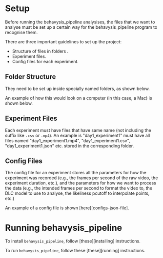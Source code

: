 # Setup

Before running the behavysis_pipeline analysises, the files that we want to analyse must be set up a certain way for the behavysis_pipeline program to recognise them.

There are three important guidelines to set up the project:

- Structure of files in folders .
- Experiment files.
- Config files for each experiment.

## Folder Structure

They need to be set up inside specially named folders, as shown below.

An example of how this would look on a computer (in this case, a Mac) is shown below.


## Experiment Files

Each experiment must have files that have same name (not including the suffix like `.csv` or `.mp4`). An example is "day1_experiment1" must have all files named "day1_experiment1.mp4", "day1_experiment1.csv", "day1_experiment1.json" etc. stored in the corresponding folder.

## Config Files

The config file for an experiment stores all the parameters for how the experiment was recorded (e.g., the frames per second of the raw video, the experiment duration, etc.), and the parameters for how we want to process the data (e.g., the intended frames per second to format the video to, the DLC model to use to analyse, the likeliness pcutoff to interpolate points, etc.)

An example of a config file is shown [here][configs-json-file].

# Running behavysis_pipeline

To install `behavysis_pipeline`, follow [these][installing] instructions.

To run `behavysis_pipeline`, follow these [these][running] instructions.
